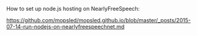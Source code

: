How to set up node.js hosting on NearlyFreeSpeech:

https://github.com/mopsled/mopsled.github.io/blob/master/_posts/2015-07-14-run-nodejs-on-nearlyfreespeechnet.md